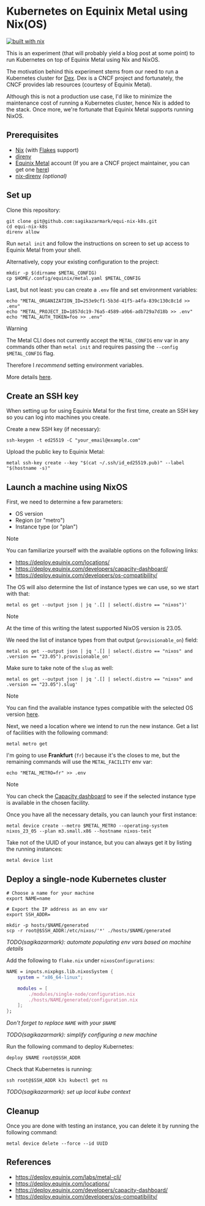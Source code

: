 # Kubernetes on Equinix Metal using Nix(OS)

[![built with nix](https://builtwithnix.org/badge.svg)](https://builtwithnix.org)

This is an experiment (that will probably yield a blog post at some point) to run Kubernetes on top of Equinix Metal using Nix and NixOS.

The motivation behind this experiment stems from our need to run a Kubernetes cluster for [Dex](https://dexidp.io/).
Dex is a CNCF project and fortunately, the CNCF provides lab resources (courtesy of Equinix Metal).

Although this is not a production use case, I'd like to minimize the maintenance cost of running a Kubernetes cluster,
hence Nix is added to the stack. Once more, we're fortunate that Equinix Metal supports running NixOS.

## Prerequisites

- [Nix](https://nixos.org/download.html) (with [Flakes](https://nixos.wiki/wiki/Flakes) support)
- [direnv](https://direnv.net/docs/installation.html)
- [Equinix Metal](https://deploy.equinix.com/) account (If you are a CNCF project maintainer, you can get one [here](https://github.com/cncf/cluster))
- [nix-direnv](https://github.com/nix-community/nix-direnv) _(optional)_

## Set up

Clone this repository:

```shell
git clone git@github.com:sagikazarmark/equi-nix-k8s.git
cd equi-nix-k8s
direnv allow
```

Run `metal init` and follow the instructions on screen to set up access to Equinix Metal from your shell.

Alternatively, copy your existing configuration to the project:

```shell
mkdir -p $(dirname $METAL_CONFIG)
cp $HOME/.config/equinix/metal.yaml $METAL_CONFIG
```

Last, but not least: you can create a `.env` file and set environment variables:

```shell
echo "METAL_ORGANIZATION_ID=253e9cf1-5b3d-41f5-a4fa-839c130c8c1d >> .env"
echo "METAL_PROJECT_ID=1857dc19-76a5-4589-a9b6-adb729a7d18b >> .env"
echo "METAL_AUTH_TOKEN=foo >> .env"
```

> [!WARNING]
> The Metal CLI does not currently accept the `METAL_CONFIG` env var in any commands other than `metal init`
> and requires passing the `--config $METAL_CONFIG` flag.
>
> Therefore I _recommend_ setting environment variables.
>
> More details [here](https://github.com/equinix/metal-cli/issues/360).

## Create an SSH key

When setting up for using Equinix Metal for the first time, create an SSH key so you can log into machines you create.

Create a new SSH key (if necessary):

```shell
ssh-keygen -t ed25519 -C "your_email@example.com"
```

Upload the public key to Equinix Metal:

```shell
metal ssh-key create --key "$(cat ~/.ssh/id_ed25519.pub)" --label "$(hostname -s)"
```

## Launch a machine using NixOS

First, we need to determine a few parameters:

- OS version
- Region (or "metro")
- Instance type (or "plan")

> [!NOTE]
> You can familiarize yourself with the available options on the following links:
>
>   - https://deploy.equinix.com/locations/
>   - https://deploy.equinix.com/developers/capacity-dashboard/
>   - https://deploy.equinix.com/developers/os-compatibility/


The OS will also determine the list of instance types we can use, so we start with that:

```shell
metal os get --output json | jq '.[] | select(.distro == "nixos")'
```

> [!NOTE]
> At the time of this writing the latest supported NixOS version is 23.05.

We need the list of instance types from that output (`provisionable_on`) field:

```shell
metal os get --output json | jq '.[] | select(.distro == "nixos" and .version == "23.05").provisionable_on'
```

Make sure to take note of the `slug` as well:

```shell
metal os get --output json | jq '.[] | select(.distro == "nixos" and .version == "23.05").slug'
```

> [!NOTE]
> You can find the available instance types compatible with the selected OS version [here](https://deploy.equinix.com/developers/os-compatibility/).

Next, we need a location where we intend to run the new instance.
Get a list of facilities with the following command:

```shell
metal metro get
```

I'm going to use **Frankfurt** (`fr`) because it's the closes to me, but the remaining commands will use the `METAL_FACILITY` env var:

```shell
echo "METAL_METRO=fr" >> .env
```

> [!NOTE]
> You can check the [Capacity dashboard](https://deploy.equinix.com/developers/capacity-dashboard/) to see if the selected instance type is available in the chosen facility.

Once you have all the necessary details, you can launch your first instance:

```shell
metal device create --metro $METAL_METRO --operating-system nixos_23_05 --plan m3.small.x86 --hostname nixos-test
```

Take not of the UUID of your instance, but you can always get it by listing the running instances:

```shell
metal device list
```

## Deploy a single-node Kubernetes cluster

```shell
# Choose a name for your machine
export NAME=name

# Export the IP address as an env var
export SSH_ADDR=

mkdir -p hosts/$NAME/generated
scp -r root@$SSH_ADDR:/etc/nixos/'*' ./hosts/$NAME/generated
```

_TODO(sagikazarmark): automate populating env vars based on machine details_

Add the following to `flake.nix` under `nixosConfigurations`:

```nix
NAME = inputs.nixpkgs.lib.nixosSystem {
    system = "x86_64-linux";

    modules = [
        ./modules/single-node/configuration.nix
        ./hosts/NAME/generated/configuration.nix
    ];
};
```

_Don't forget to replace `NAME` with your `$NAME`_

_TODO(sagikazarmark): simplify configuring a new machine_

Run the following command to deploy Kubernetes:

```shell
deploy $NAME root@$SSH_ADDR
```

Check that Kubernetes is running:

```shell
ssh root@$SSH_ADDR k3s kubectl get ns
```

_TODO(sagikazarmark): set up local kube context_

## Cleanup

Once you are done with testing an instance, you can delete it by running the following command:

```shell
metal device delete --force --id UUID
```

## References

- https://deploy.equinix.com/labs/metal-cli/
- https://deploy.equinix.com/locations/
- https://deploy.equinix.com/developers/capacity-dashboard/
- https://deploy.equinix.com/developers/os-compatibility/
